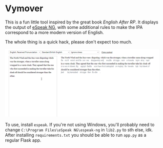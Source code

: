 
# Vymover

This is a fun little tool inspired by the great book _English After RP_. It displays the output of [eSpeak NG](https://github.com/espeak-ng/espeak-ng), with some additional rules to make the IPA correspond to a more modern version of English.

The whole thing is a quick hack, please don't expect too much.

![An animated GIF that shows how cool immediate IPA output is.](demo1.gif)

To use, install `espeak`. If you're not using Windows, you'll probably need to change `C:\Program Files\eSpeak NG\espeak-ng` in `lib2.py` to sth else, idk. After installing `requirements.txt` you should be able to run `app.py` as a regular Flask app.
